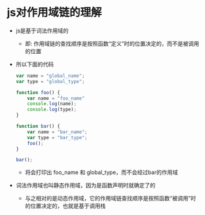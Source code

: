 # js对作用域链的理解

- js是基于词法作用域的
    - 即: 作用域链的查找顺序是按照函数“定义”时的位置决定的，而不是被调用的位置

- 所以下面的代码
    ```js
    var name = "global_name";
    var type = "global_type";

    function foo() {
        var name = "foo_name"
        console.log(name);
        console.log(type);
    }

    function bar() {
        var name = "bar_name";
        var type = "bar_type";
        foo();
    }

    bar();
    ```
    - 将会打印出 foo_name 和 global_type，而不会经过bar的作用域
    
- 词法作用域也叫静态作用域，因为是函数声明时就确定了的
    - 与之相对的是动态作用域，它的作用域链查找顺序是按照函数“被调用”时的位置决定的，也就是基于调用栈